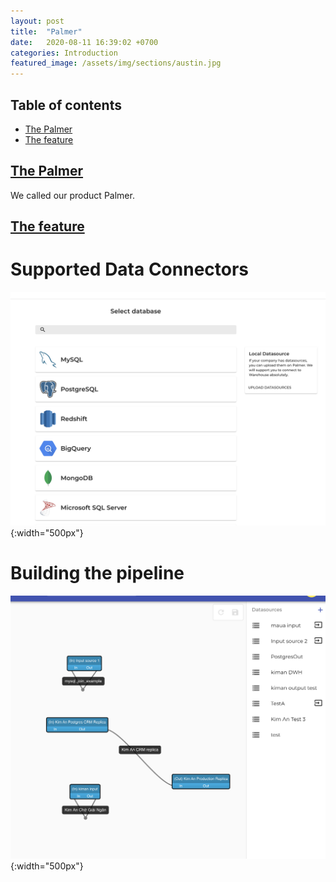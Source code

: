 ```yaml
---
layout: post
title:  "Palmer"
date:   2020-08-11 16:39:02 +0700
categories: Introduction
featured_image: /assets/img/sections/austin.jpg
---
```


## Table of contents
- [The Palmer](#the-palmer)
- [The feature](#the-feature)

## [The Palmer](#the-palmer)
We called our product Palmer.

## [The feature](#the-feature)
# Supported Data Connectors
![My helpful screenshot](/assets/connector_type.png){:width="500px"}

# Building the pipeline
![My helpful screenshot](/assets/tasks.png){:width="500px"}
